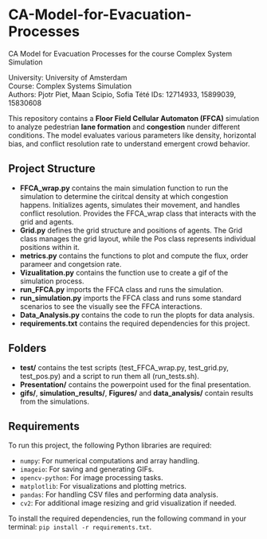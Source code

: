 # CA-Model-for-Evacuation-Processes
CA Model for Evacuation Processes for the course Complex System Simulation

University: University of Amsterdam  
Course: Complex Systems Simulation  
Authors: Pjotr Piet, Maan Scipio, Sofia Tété 
IDs: 12714933, 15899039, 15830608  


This repository contains a **Floor Field Cellular Automaton (FFCA)** simulation to analyze pedestrian **lane formation** and **congestion** nunder different conditions. The model evaluates various parameters like density, horizontal bias, and conflict resolution rate to understand emergent crowd behavior.

## Project Structure

- **FFCA_wrap.py** contains the main simulation function to run the simulation to determine the ciritcal density at which congestion happens. Initializes agents, simulates their movement, and handles conflict resolution. Provides the FFCA_wrap class that interacts with the grid and agents.
- **Grid.py** defines the grid structure and positions of agents. The Grid class manages the grid layout, while the Pos class represents individual positions within it.
- **metrics.py** contains the functions to plot and compute the flux, order parameer and congetsion rate.
- **Vizualitation.py** contains the function use to create a gif of the simulation process.
- **run_FFCA.py** imports the FFCA class and runs the simulation.
- **run_simulation.py** imports the FFCA class and runs some standard scenarios to see the visually see the FFCA interactions.
- **Data_Analysis.py** contains the code to run the plopts for data analysis.
- **requirements.txt** contains the required dependencies for this project.

## Folders 
- **test/** contains the test scripts (test_FFCA_wrap.py, test_grid.py, test_pos.py) and a script to run them all (run_tests.sh).
- **Presentation/** contains the powerpoint used for the final presentation.
- **gifs/**, **simulation_results/**, **Figures/** and  **data_analysis/** contain results from the simulations.

## Requirements

To run this project, the following Python libraries are required:

- `numpy`: For numerical computations and array handling.
- `imageio`: For saving and generating GIFs.
- `opencv-python`: For image processing tasks.
- `matplotlib`: For visualizations and plotting metrics.
- `pandas`: For handling CSV files and performing data analysis.
- `cv2`: For additional image resizing and grid visualization if needed.

To install the required dependencies, run the following command in your terminal: `pip install -r requirements.txt`.
